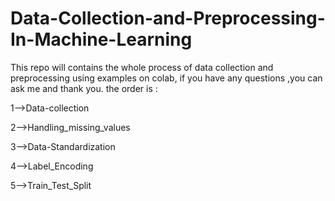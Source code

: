 # Data-Collection-and-Preprocessing-In-Machine-Learning
This repo will contains the whole process of data collection and preprocessing using examples on colab, if you have any questions ,you can ask me and thank you.
the order is :

1-->Data-collection

2-->Handling_missing_values

3-->Data-Standardization

4-->Label_Encoding 

5-->Train_Test_Split
